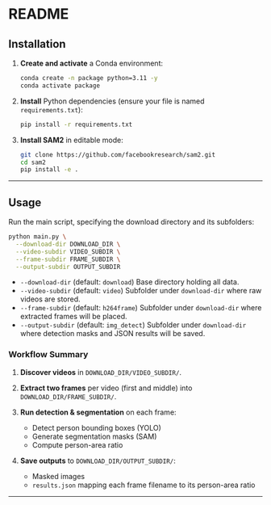 # README

## Installation

1. **Create and activate** a Conda environment:

   ```bash
   conda create -n package python=3.11 -y
   conda activate package
   ```

2. **Install** Python dependencies (ensure your file is named `requirements.txt`):

   ```bash
   pip install -r requirements.txt
   ```

3. **Install SAM2** in editable mode:

   ```bash
   git clone https://github.com/facebookresearch/sam2.git
   cd sam2
   pip install -e .
   ```
---

## Usage

Run the main script, specifying the download directory and its subfolders:

```bash
python main.py \
  --download-dir DOWNLOAD_DIR \
  --video-subdir VIDEO_SUBDIR \
  --frame-subdir FRAME_SUBDIR \
  --output-subdir OUTPUT_SUBDIR
```

* `--download-dir`   (default: `download`)   Base directory holding all data.
* `--video-subdir`   (default: `video`)      Subfolder under `download-dir` where raw videos are stored.
* `--frame-subdir`   (default: `h264frame`)  Subfolder under `download-dir` where extracted frames will be placed.
* `--output-subdir`  (default: `img_detect`) Subfolder under `download-dir` where detection masks and JSON results will be saved.

### Workflow Summary

1. **Discover videos** in `DOWNLOAD_DIR/VIDEO_SUBDIR/`.
2. **Extract two frames** per video (first and middle) into `DOWNLOAD_DIR/FRAME_SUBDIR/`.
3. **Run detection & segmentation** on each frame:

   * Detect person bounding boxes (YOLO)
   * Generate segmentation masks (SAM)
   * Compute person-area ratio
4. **Save outputs** to `DOWNLOAD_DIR/OUTPUT_SUBDIR/`:

   * Masked images
   * `results.json` mapping each frame filename to its person-area ratio

---
